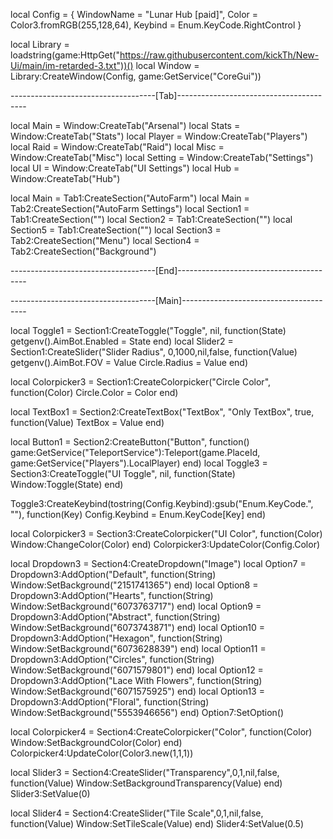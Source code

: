 local Config = {
    WindowName = "Lunar Hub [paid]",
	Color = Color3.fromRGB(255,128,64),
	Keybind = Enum.KeyCode.RightControl
}

local Library = loadstring(game:HttpGet("https://raw.githubusercontent.com/kickTh/New-Ui/main/im-retarded-3.txt"))()
local Window = Library:CreateWindow(Config, game:GetService("CoreGui"))

------------------------------------[Tab]----------------------------------------

local Main = Window:CreateTab("Arsenal") 
local Stats = Window:CreateTab("Stats")
local Player = Window:CreateTab("Players")
local Raid = Window:CreateTab("Raid")
local Misc = Window:CreateTab("Misc")
local Setting = Window:CreateTab("Settings")
local UI = Window:CreateTab("UI Settings")
local Hub = Window:CreateTab("Hub")

local Main = Tab1:CreateSection("AutoFarm")
local Main = Tab2:CreateSection("AutoFarm Settings")
local Section1 = Tab1:CreateSection("")
local Section2 = Tab1:CreateSection("")
local Section5 = Tab1:CreateSection("")
local Section3 = Tab2:CreateSection("Menu")
local Section4 = Tab2:CreateSection("Background")

------------------------------------[End]----------------------------------------

------------------------------------[Main]---------------------------------------

local Toggle1 = Section1:CreateToggle("Toggle", nil, function(State)
    getgenv().AimBot.Enabled = State
end)
local Slider2 = Section1:CreateSlider("Slider Radius", 0,1000,nil,false, function(Value)
    getgenv().AimBot.FOV = Value
    Circle.Radius = Value
end)


local Colorpicker3 = Section1:CreateColorpicker("Circle Color", function(Color)
    Circle.Color = Color
end)




local TextBox1 = Section2:CreateTextBox("TextBox", "Only TextBox", true, function(Value)
    TextBox = Value
end)


local Button1 = Section2:CreateButton("Button", function()
game:GetService("TeleportService"):Teleport(game.PlaceId, game:GetService("Players").LocalPlayer) 
end)
local Toggle3 = Section3:CreateToggle("UI Toggle", nil, function(State)
	Window:Toggle(State)
end)

Toggle3:CreateKeybind(tostring(Config.Keybind):gsub("Enum.KeyCode.", ""), function(Key)
	Config.Keybind = Enum.KeyCode[Key]
end)


local Colorpicker3 = Section3:CreateColorpicker("UI Color", function(Color)
	Window:ChangeColor(Color)
end)
Colorpicker3:UpdateColor(Config.Color)


local Dropdown3 = Section4:CreateDropdown("Image")
local Option7 = Dropdown3:AddOption("Default", function(String)
	Window:SetBackground("2151741365")
end)
local Option8 = Dropdown3:AddOption("Hearts", function(String)
	Window:SetBackground("6073763717")
end)
local Option9 = Dropdown3:AddOption("Abstract", function(String)
	Window:SetBackground("6073743871")
end)
local Option10 = Dropdown3:AddOption("Hexagon", function(String)
	Window:SetBackground("6073628839")
end)
local Option11 = Dropdown3:AddOption("Circles", function(String)
	Window:SetBackground("6071579801")
end)
local Option12 = Dropdown3:AddOption("Lace With Flowers", function(String)
	Window:SetBackground("6071575925")
end)
local Option13 = Dropdown3:AddOption("Floral", function(String)
	Window:SetBackground("5553946656")
end)
Option7:SetOption()

local Colorpicker4 = Section4:CreateColorpicker("Color", function(Color)
	Window:SetBackgroundColor(Color)
end)
Colorpicker4:UpdateColor(Color3.new(1,1,1))

local Slider3 = Section4:CreateSlider("Transparency",0,1,nil,false, function(Value)
	Window:SetBackgroundTransparency(Value)
end)
Slider3:SetValue(0)

local Slider4 = Section4:CreateSlider("Tile Scale",0,1,nil,false, function(Value)
	Window:SetTileScale(Value)
end)
Slider4:SetValue(0.5)
